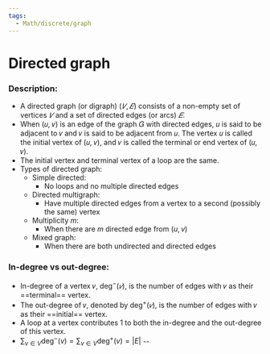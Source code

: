 ```yaml
---
tags:
  - Math/discrete/graph
---
```

# Directed graph
### Description:
- A directed graph (or digraph) $(𝑉, 𝐸)$ consists of a non-empty set of vertices $𝑉$ and a set of directed edges (or arcs) $𝐸$. 
- When (𝑢, 𝑣) is an edge of the graph 𝐺 with directed edges, 𝑢 is said to be adjacent to 𝑣 and 𝑣 is said to be adjacent from 𝑢. The vertex 𝑢 is called the initial vertex of (𝑢, 𝑣), and 𝑣 is called the terminal or end vertex of (𝑢, 𝑣). 
- The initial vertex and terminal vertex of a loop are the same.
- Types of directed graph:
	- Simple directed:
		- No loops and no multiple directed edges
	- Directed multigraph:
		- Have multiple directed edges from a vertex to a second (possibly the same) vertex
	- Multiplicity $m$:
		- When there are $m$ directed edge from $(u,v)$
	- Mixed graph:
		- When there are both undirected and directed edges
### In-degree vs out-degree:
- In-degree of a vertex 𝑣, deg$^- (𝑣)$, is the number of edges with 𝑣 as their ==terminal== vertex. 
- The out-degree of 𝑣, denoted by deg$^+(𝑣)$, is the number of edges with 𝑣 as their ==initial== vertex.
- A loop at a vertex contributes 1 to both the in-degree and the out-degree of this vertex.
- $\sum_{v\in V}\text{deg}^-(v)=\sum_{v\in V}\text{deg}^+(v)=|E|$
--